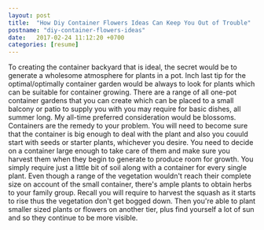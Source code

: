 ```yaml
---
layout: post
title:  "How Diy Container Flowers Ideas Can Keep You Out of Trouble"
postname: "diy-container-flowers-ideas"
date:   2017-02-24 11:12:20 +0700
categories: [resume]
---
```

To creating the container backyard that is ideal, the secret would be to generate a wholesome atmosphere for plants in a pot. Inch last tip for the optimal/optimally container garden would be always to look for plants which can be suitable for container growing. There are a range of all one-pot container gardens that you can create which can be placed to a small balcony or patio to supply you with you may require for basic dishes, all summer long. My all-time preferred consideration would be blossoms. Containers are the remedy to your problem. You will need to become sure that the container is big enough to deal with the plant and also you couuld start with seeds or starter plants, whichever you desire. You need to decide on a container large enough to take care of them and make sure you harvest them when they begin to generate to produce room for growth. You simply require just a little bit of soil along with a container for every single plant. Even though a range of the vegetation wouldn't reach their complete size on account of the small container, there's ample plants to obtain herbs to your family group. Recall you will require to harvest the squash as it starts to rise thus the vegetation don't get bogged down. Then you're able to plant smaller sized plants or flowers on another tier, plus find yourself a lot of sun and so they continue to be more visible.
